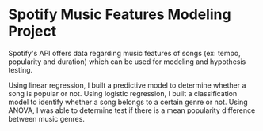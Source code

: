 # Spotify Music Features Modeling Project

Spotify's API offers data regarding music features of songs (ex: tempo, popularity and duration) which can be used for modeling and hypothesis testing.

Using linear regression, I built a predictive model to determine whether a song is popular or not. 
Using logistic regression, I built a classification model to identify whether a song belongs to a certain genre or not.
Using ANOVA, I was able to determine test if there is a mean popularity difference between music genres.




